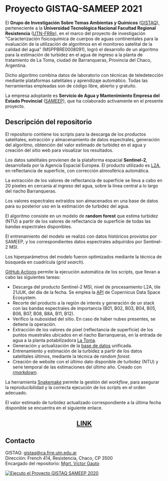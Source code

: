 # Proyecto GISTAQ-SAMEEP 2021

El **Grupo de Investigación Sobre Temas Ambientas y Químicos** ([GISTAQ](https://www.facebook.com/GISTAQ/)), perteneciente a la **Universidad Tecnológica Nacional Facultad Regional Resistencia** ([UTN-FRRe](https://www.frre.utn.edu.ar/)), en el marco del proyecto de investigación "Caracterización fisicoquímica de cuerpos de aguas continentales para la evaluación de la utilización de algoritmos en el monitoreo satelital de la calidad del agua" (MSPPBRE0008091), logró el desarrollo de un algoritmo para la estimación de turbidez en el agua de ingreso a la planta de tratamiento de La Toma, ciudad de Barranqueras, Provincia del Chaco, Argentina.

Dicho algoritmo combina datos de laboratorio con técnicas de teledetección mediante plataformas satelitales y aprendizaje automático. Todas las herramientas empleadas son de código libre, abierto y gratuito.

La empresa adoptante es **Servicio de Agua y Mantenimiento Empresa del Estado Provincial** ([SAMEEP](https://sameep.gob.ar/)), que ha colaborado activamente en el presente proyecto.

## Descripción del repositorio

El repositorio contiene los scripts para la descarga de los productos satelitales, extracción y almacenamiento de datos espectrales, generación del algoritmo, obtención del valor estimado de turbidez en el agua y creación del sitio web para visualizar los resultados.

Los datos satelitales provienen de la plataforma espacial **Sentinel-2**, desarrollada por la Agencia Espacial Europea. El producto utilizado es [L2A](https://sentinels.copernicus.eu/web/sentinel/user-guides/sentinel-2-msi/processing-levels/level-2), en reflectancia de superficie, con corrección atmosférica automática.

La extracción de los valores de reflectancia de superficie se lleva a cabo en 20 píxeles en cercanía al ingreso del agua, sobre la línea central a lo largo del riacho Barranqueras.

Los valores espectrales extraídos son almacenados en una base de datos para su posterior uso en la estimación de turbidez del agua.

El algoritmo consiste en un modelo de **random forest** que estima turbidez (NTU) a partir de los valores de reflectancia de superficie de todas las bandas espectrales disponibles.

El entrenamiento del modelo se realizó con datos históricos provistos por SAMEEP, y los correspondientes datos espectrales adquiridos por Sentinel-2 MSI.

Los hiperparámetros del modelo fueron optimizados mediante la técnica de búsqueda en cuadrícula (*grid search*).

[GitHub Actions](https://docs.github.com/es/actions) permite la ejecución automática de los scripts, que llevan a cabo las siguientes tareas:

- Descarga del producto Sentinel-2 MSI, nivel de procesamiento L2A, tile 21JUK, del día de la fecha. Se emplea la [API](https://documentation.dataspace.copernicus.eu/APIs/OData.html) de Copernicus Data Space Ecosystem.
- Recorte del producto a la región de interés y generación de un stack con las bandas espectrales de importancia (B01, B02, B03, B04, B05, B06, B07, B08, B8A, B11, B12).
- Verifico la nubosidad del sitio. En caso de haber nubes presentes, se detiene la operación.
- Extracción de los valores de píxel (reflectancia de superficie) de los puntos muestrales ubicados en el riacho Barranqueras, en la entrada de agua a la planta potabilizadora [La Toma](https://goo.gl/maps/WMDzJCJnPCbFjQhb8).
- Generación y actualización de la [base de datos](https://github.com/vhgauto/sameep/blob/main/datos/base_de_datos_gis.tsv) unificada.
- Entrenamiento y estimación de la turbidez a partir de los datos satelitales últimos, mediante la técnica de *random forest*.
- Creación de website con el último dato disponible de turbidez (NTU) y serie temporal de las estimaciones del último año. Creado con [*rmarkdown*](https://rmarkdown.rstudio.com/).


La herramienta [Snakemake](https://snakemake.github.io/) permite la gestión del *workflow*, para asegurar la reproducibilidad y la correcta ejecución de los scripts en el orden adecuado.

El valor estimado de turbidez actualizado correspondiente a la última fecha disponible se encuentra en el siguiente enlace.

## <center>[LINK](https://vhgauto.github.io/sameep/)</center>

## Contacto

GISTAQ: [gistaq@ca.frre.utn.edu.ar](mailto:gistaq@ca.frre.utn.edu.ar)  
Dirección: French 414, Resistencia, Chaco, CP 3500  
Encargado del repositorio: [Mgrt. Víctor Gauto](mailto:victor.gauto@outlook.com)

[![Ejecuto el Proyecto GISTAQ SAMEEP 2020](https://github.com/vhgauto/sameep/actions/workflows/run_pipeline.yml/badge.svg)](https://github.com/vhgauto/sameep/actions/workflows/run_pipeline.yml)
